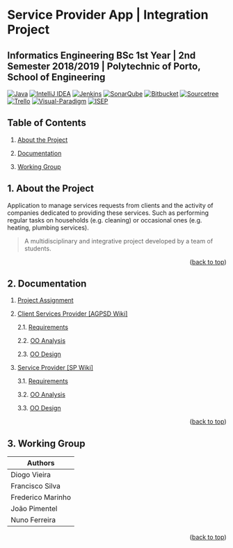 <a name="readme-top"></a>

# Service Provider App | Integration Project

## **Informatics Engineering BSc 1st Year | 2nd Semester 2018/2019 | Polytechnic of Porto, School of Engineering**

[![Java][Java-badge]][Java-url]
[![IntelliJ IDEA][IntelliJ-IDEA-badge]][IntelliJ-IDEA-url]
[![Jenkins][Jenkins-badge]][Jenkins-url]
[![SonarQube][SonarQube-badge]][SonarQube-url]
[![Bitbucket][Bitbucket-badge]][Bitbucket-url]
[![Sourcetree][Sourcetree-badge]][Sourcetree-url]
[![Trello][Trello-badge]][Trello-url]
[![Visual-Paradigm][Visual-Paradigm-badge]][Visual-Paradigm-url]
[![ISEP][ISEP-badge]][ISEP-url]

## Table of Contents

1. [About the Project](#1-about-the-project)

2. [Documentation](#2-documentation)

3. [Working Group](#3-working-group)

## 1. About the Project

Application to manage services requests from clients and the activity of companies dedicated to providing these services. Such as performing regular tasks on households (e.g. cleaning) or occasional ones (e.g. heating, plumbing services).

> A multidisciplinary and integrative project developed by a team of students.

<p align="right">(<a href="#readme-top">back to top</a>)</p>

## 2. Documentation

1. [Project Assignment](AGPSD%20Wiki/Assignment.md)

2. [Client Services Provider [AGPSD Wiki]](AGPSD%20Wiki/Home.md)

    2.1. [Requirements](AGPSD%20Wiki/Requirements.md)

    2.2. [OO Analysis](AGPSD%20Wiki/OOAnalysis.md)
    
    2.3. [OO Design](AGPSD%20Wiki/OODesign.md)

3. [Service Provider [SP Wiki]](SP%20Wiki/Home.md)
     
    3.1. [Requirements](SP%20Wiki/Requirements.md)
    
    3.2. [OO Analysis](SP%20Wiki/OOAnalysis.md)

    3.3. [OO Design](SP%20Wiki/OODesign.md)

<p align="right">(<a href="#readme-top">back to top</a>)</p>

## 3. Working Group
| Authors           |
|-------------------|
| Diogo Vieira      |
| Francisco Silva   |
| Frederico Marinho |
| João Pimentel     |
| Nuno Ferreira     |

<p align="right">(<a href="#readme-top">back to top</a>)</p>

<!-- MARKDOWN LINKS & IMAGES -->
<!-- https://www.markdownguide.org/basic-syntax/#reference-style-links -->
[Bitbucket-badge]: https://img.shields.io/badge/Bitbucket-0747a6?style=for-the-badge&logo=bitbucket&logoColor=white
[Bitbucket-url]: https://bitbucket.org/
[ISEP-badge]: https://img.shields.io/badge/-ISEP-orange.svg?style=for-the-badge&logo=Leanpub&logoColor=white
[ISEP-url]: https://www.isep.ipp.pt/
[IntelliJ-IDEA-badge]: https://img.shields.io/badge/IntelliJ_IDEA-000000.svg?style=for-the-badge&logo=intellij-idea&logoColor=white
[IntelliJ-IDEA-url]: https://www.jetbrains.com/idea/
[Jenkins-badge]: https://img.shields.io/badge/jenkins-D24939.svg?style=for-the-badge&logo=jenkins&logoColor=white
[Jenkins-url]: https://www.jenkins.io/
[SonarQube-badge]: https://img.shields.io/badge/SonarQube-4E9BCD.svg?style=for-the-badge&logo=sonarqube&logoColor=white
[SonarQube-url]: https://www.sonarqube.org/
[Java-badge]: https://img.shields.io/badge/Java-ED8B00?style=for-the-badge&logo=CoffeeScript&logoColor=white
[Java-url]: https://www.java.com
[Sourcetree-badge]: https://img.shields.io/badge/Sourcetree-0052CC?style=for-the-badge&logo=Sourcetree&logoColor=white
[Sourcetree-url]: https://www.sourcetreeapp.com/
[Trello-badge]: https://img.shields.io/badge/Trello-0052CC?style=for-the-badge&logo=trello&logoColor=white
[Trello-url]: https://trello.com/
[Visual-Paradigm-badge]: https://img.shields.io/badge/visual_paradigm-EF3939.svg?style=for-the-badge&logo=visualparadigm&logoColor=white
[Visual-Paradigm-url]: https://www.visual-paradigm.com/
